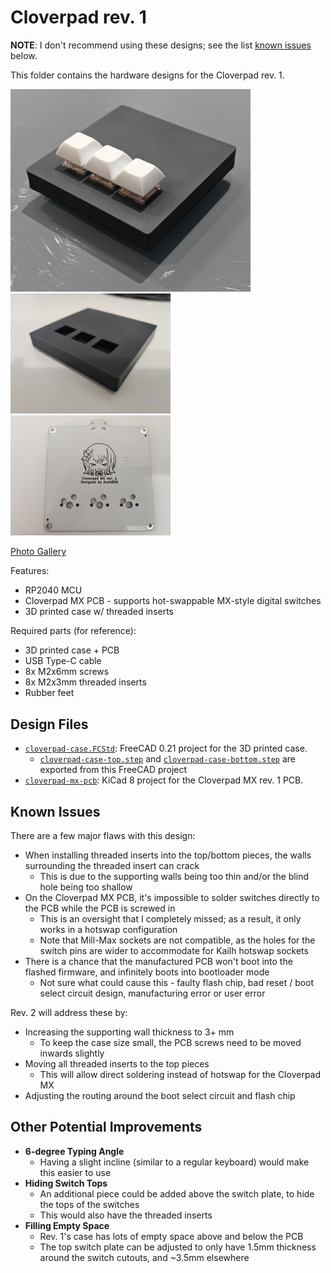 # Cloverpad rev. 1

**NOTE**: I don't recommend using these designs; see the list [known issues](#known-issues) below.

This folder contains the hardware designs for the Cloverpad rev. 1.

<img src="./img/assembled-keypad.jpg" alt="Assembled Keypad" width="384" />
<br />
<img src="./img/case-front.jpg" alt="Case Front" width="256" />
<img src="./img/pcb-front.jpg" alt="PCB Front" width="256" />

[Photo Gallery](./img)

Features:

- RP2040 MCU
- Cloverpad MX PCB - supports hot-swappable MX-style digital switches
- 3D printed case w/ threaded inserts

Required parts (for reference):

- 3D printed case + PCB
- USB Type-C cable
- 8x M2x6mm screws
- 8x M2x3mm threaded inserts
- Rubber feet

## Design Files

- [`cloverpad-case.FCStd`](./cloverpad-case.FCStd): FreeCAD 0.21 project for the 3D printed case.
  - [`cloverpad-case-top.step`](./cloverpad-case-top.step) and [`cloverpad-case-bottom.step`](./cloverpad-case-bottom.step) are exported from this FreeCAD project
- [`cloverpad-mx-pcb`](./cloverpad-mx-pcb): KiCad 8 project for the Cloverpad MX rev. 1 PCB.

## Known Issues

There are a few major flaws with this design:

- When installing threaded inserts into the top/bottom pieces, the walls surrounding the threaded insert can crack
  - This is due to the supporting walls being too thin and/or the blind hole being too shallow
- On the Cloverpad MX PCB, it's impossible to solder switches directly to the PCB while the PCB is screwed in
  - This is an oversight that I completely missed; as a result, it only works in a hotswap configuration
  - Note that Mill-Max sockets are not compatible, as the holes for the switch pins are wider to accommodate for Kailh hotswap sockets
- There is a chance that the manufactured PCB won't boot into the flashed firmware, and infinitely boots into bootloader mode
  - Not sure what could cause this - faulty flash chip, bad reset / boot select circuit design, manufacturing error or user error

Rev. 2 will address these by:

- Increasing the supporting wall thickness to 3+ mm
  - To keep the case size small, the PCB screws need to be moved inwards slightly
- Moving all threaded inserts to the top pieces
  - This will allow direct soldering instead of hotswap for the Cloverpad MX
- Adjusting the routing around the boot select circuit and flash chip

## Other Potential Improvements

- **6-degree Typing Angle**
  - Having a slight incline (similar to a regular keyboard) would make this easier to use
- **Hiding Switch Tops**
  - An additional piece could be added above the switch plate, to hide the tops of the switches
  - This would also have the threaded inserts
- **Filling Empty Space**
  - Rev. 1's case has lots of empty space above and below the PCB
  - The top switch plate can be adjusted to only have 1.5mm thickness around the switch cutouts, and ~3.5mm elsewhere
